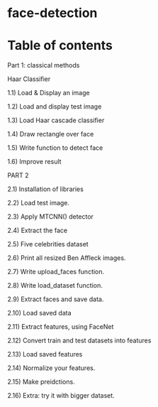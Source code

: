 # face-detection

# Table of contents

 Part 1: classical methods
 
 Haar Classifier
 
 1.1) Load & Display an image
 
 1.2) Load and display test image
 
 1.3) Load Haar cascade classifier
 
 1.4) Draw rectangle over face
 
 1.5) Write function to detect face
 
 1.6) Improve result
 
 PART 2
 
 2.1) Installation of libraries
 
 2.2) Load test image.
 
 2.3) Apply MTCNN() detector
 
 2.4) Extract the face
 
 2.5) Five celebrities dataset
 
 2.6) Print all resized Ben Affleck images.
 
 2.7) Write upload_faces function.
 
 2.8) Write load_dataset function.
 
 2.9) Extract faces and save data.
 
 2.10) Load saved data
 
 2.11) Extract features, using FaceNet
 
 2.12) Convert train and test datasets into features
 
 2.13) Load saved features
 
 2.14) Normalize your features.
 
 2.15) Make preidctions.
 
 2.16) Extra: try it with bigger dataset.
